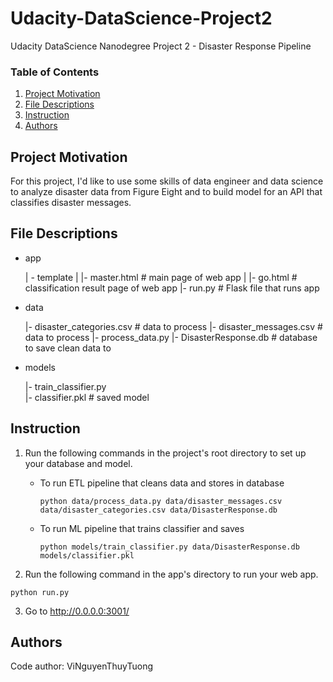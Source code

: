 # Udacity-DataScience-Project2
Udacity DataScience Nanodegree Project 2 -  Disaster Response Pipeline

### Table of Contents

1. [Project Motivation](#motivation)
2. [File Descriptions](#files)
3. [Instruction](#instruction)
4. [Authors](#author)
 

## Project Motivation<a name="motivation"></a>

For this project, I'd like to use some skills of data engineer and data science to analyze disaster data from Figure Eight and to build model for an API that classifies disaster messages.

## File Descriptions <a name="files"></a>

- app

	| - template
	| |- master.html  # main page of web app
	| |- go.html  # classification result page of web app
	|- run.py  # Flask file that runs app

- data

	|- disaster_categories.csv  # data to process
	|- disaster_messages.csv  # data to process
	|- process_data.py
	|- DisasterResponse.db   # database to save clean data to

- models

	|- train_classifier.py	
	|- classifier.pkl  # saved model

## Instruction<a name="instruction"></a>

1. Run the following commands in the project's root directory to set up your database and model.

    - To run ETL pipeline that cleans data and stores in database
        ```
        python data/process_data.py data/disaster_messages.csv data/disaster_categories.csv data/DisasterResponse.db
        ```
    - To run ML pipeline that trains classifier and saves
        ```
        python models/train_classifier.py data/DisasterResponse.db models/classifier.pkl
        ```

2. Run the following command in the app's directory to run your web app. 
```
python run.py
```

3. Go to http://0.0.0.0:3001/

## Authors <a name="author"></a>

Code author: ViNguyenThuyTuong
